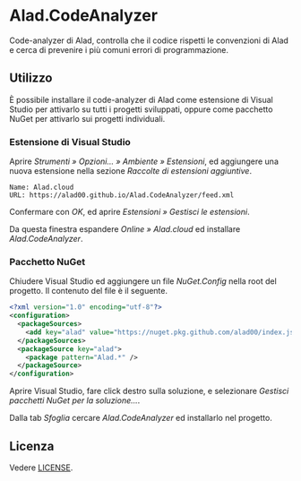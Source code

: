 <!--
SPDX-FileCopyrightText: 2022 ALAD SRL <info@alad.cloud>

SPDX-License-Identifier: MIT
-->

Alad.CodeAnalyzer
=================

Code-analyzer di Alad, controlla che il codice rispetti le convenzioni di Alad
e cerca di prevenire i più comuni errori di programmazione.


## Utilizzo

È possibile installare il code-analyzer di Alad come estensione di Visual Studio
per attivarlo su tutti i progetti sviluppati, oppure come pacchetto NuGet per
attivarlo sui progetti individuali.

### Estensione di Visual Studio

Aprire _Strumenti » Opzioni... » Ambiente » Estensioni_, ed aggiungere una nuova
estensione nella sezione _Raccolte di estensioni aggiuntive_.

```plaintext
Name: Alad.cloud
URL: https://alad00.github.io/Alad.CodeAnalyzer/feed.xml
```

Confermare con _OK_, ed aprire _Estensioni » Gestisci le estensioni_.

Da questa finestra espandere _Online » Alad.cloud_ ed installare
_Alad.CodeAnalyzer_.

### Pacchetto NuGet

Chiudere Visual Studio ed aggiungere un file _NuGet.Config_ nella root del
progetto. Il contenuto del file è il seguente.

```xml
<?xml version="1.0" encoding="utf-8"?>
<configuration>
  <packageSources>
    <add key="alad" value="https://nuget.pkg.github.com/alad00/index.json" protocolVersion="3" />
  </packageSources>
  <packageSource key="alad">
    <package pattern="Alad.*" />
  </packageSource>
</configuration>
```

Aprire Visual Studio, fare click destro sulla soluzione, e selezionare
_Gestisci pacchetti NuGet per la soluzione..._.

Dalla tab _Sfoglia_ cercare _Alad.CodeAnalyzer_ ed installarlo nel progetto.


## Licenza

Vedere [LICENSE](LICENSE).
